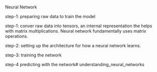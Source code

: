Neural Network 

step-1: preparing raw data to train the model

step-1: conver raw data into tensors, an internal representation the helps with matrix multiplications.
Neural network fundamentally uses matrix operations. 


step-2: setting up the architecture for how a neural network learns.

step-3: training the network

step-4 predicting with the network# understanding_neural_networks
